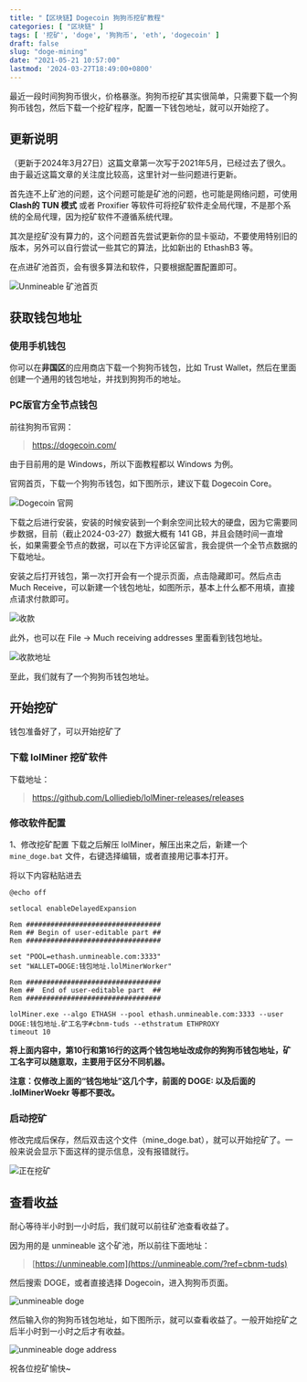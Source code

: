 ```yaml
---
title: "【区块链】Dogecoin 狗狗币挖矿教程"
categories: [ "区块链" ]
tags: [ '挖矿', 'doge', '狗狗币', 'eth', 'dogecoin' ]
draft: false
slug: "doge-mining"
date: "2021-05-21 10:57:00"
lastmod: '2024-03-27T18:49:00+0800'
---
```


最近一段时间狗狗币很火，价格暴涨。狗狗币挖矿其实很简单，只需要下载一个狗狗币钱包，然后下载一个挖矿程序，配置一下钱包地址，就可以开始挖了。

## 更新说明

（更新于2024年3月27日）这篇文章第一次写于2021年5月，已经过去了很久。由于最近这篇文章的关注度比较高，这里针对一些问题进行更新。

首先连不上矿池的问题，这个问题可能是矿池的问题，也可能是网络问题，可使用 **Clash的 TUN 模式** 或者 Proxifier 等软件可将挖矿软件走全局代理，不是那个系统的全局代理，因为挖矿软件不遵循系统代理。

其次是挖矿没有算力的，这个问题首先尝试更新你的显卡驱动，不要使用特别旧的版本，另外可以自行尝试一些其它的算法，比如新出的 EthashB3 等。

在点进矿池首页，会有很多算法和软件，只要根据配置配置即可。

![Unmineable 矿池首页](https://cdn.taurusxin.com/hugo/2024/03/27/unmineable-index.png)

## 获取钱包地址

### 使用手机钱包

你可以在**非国区**的应用商店下载一个狗狗币钱包，比如 Trust Wallet，然后在里面创建一个通用的钱包地址，并找到狗狗币的地址。

### PC版官方全节点钱包

前往狗狗币官网：

> <https://dogecoin.com/>

由于目前用的是 Windows，所以下面教程都以 Windows 为例。

官网首页，下载一个狗狗币钱包，如下图所示，建议下载 Dogecoin Core。

![Dogecoin 官网](https://cdn.taurusxin.com/hugo/2024/03/27/dogecoin-core.png)

下载之后进行安装，安装的时候安装到一个剩余空间比较大的硬盘，因为它需要同步数据，目前（截止2024-03-27）数据大概有 141 GB，并且会随时间一直增长，如果需要全节点的数据，可以在下方评论区留言，我会提供一个全节点数据的下载地址。

安装之后打开钱包，第一次打开会有一个提示页面，点击隐藏即可。然后点击 Much Receive，可以新建一个钱包地址，如图所示，基本上什么都不用填，直接点请求付款即可。

![收款](https://cdn.rhyland.cn/typecho/2021/05/21/receive.png)

此外，也可以在 File -> Much receiving addresses 里面看到钱包地址。

![收款地址](https://cdn.rhyland.cn/typecho/2021/05/21/address.png)

至此，我们就有了一个狗狗币钱包地址。

## 开始挖矿

钱包准备好了，可以开始挖矿了

### 下载 lolMiner 挖矿软件

下载地址：
> <https://github.com/Lolliedieb/lolMiner-releases/releases>

### 修改软件配置

1、修改挖矿配置
下载之后解压 lolMiner，解压出来之后，新建一个 `mine_doge.bat` 文件，右键选择编辑，或者直接用记事本打开。

将以下内容粘贴进去

```shell
@echo off
 
setlocal enableDelayedExpansion
 
Rem #################################
Rem ## Begin of user-editable part ##
Rem #################################
 
set "POOL=ethash.unmineable.com:3333"
set "WALLET=DOGE:钱包地址.lolMinerWorker"										
 
Rem #################################
Rem ##  End of user-editable part  ##
Rem #################################
 
lolMiner.exe --algo ETHASH --pool ethash.unmineable.com:3333 --user DOGE:钱包地址.矿工名字#cbnm-tuds --ethstratum ETHPROXY
timeout 10
```

**将上面内容中，第10行和第16行的这两个钱包地址改成你的狗狗币钱包地址，矿工名字可以随意取，主要用于区分不同机器。**

**注意：仅修改上面的“钱包地址”这几个字，前面的 DOGE: 以及后面的 .lolMinerWoekr 等都不要改。**

### 启动挖矿

修改完成后保存，然后双击这个文件（mine_doge.bat），就可以开始挖矿了。一般来说会显示下面这样的提示信息，没有报错就行。

![正在挖矿](https://cdn.rhyland.cn/typecho/2021/05/21/mining.png)

## 查看收益

耐心等待半小时到一小时后，我们就可以前往矿池查看收益了。

因为用的是 unmineable 这个矿池，所以前往下面地址：

> [https://unmineable.com](https://unmineable.com/?ref=cbnm-tuds)

然后搜索 DOGE，或者直接选择 Dogecoin，进入狗狗币页面。

![unmineable doge](https://cdn.rhyland.cn/typecho/2021/05/21/unmineable-doge.png)

然后输入你的狗狗币钱包地址，如下图所示，就可以查看收益了。一般开始挖矿之后半小时到一小时之后才有收益。

![unmineable doge address](https://cdn.rhyland.cn/typecho/2021/05/21/unmineable-doge-address.png)

祝各位挖矿愉快~
